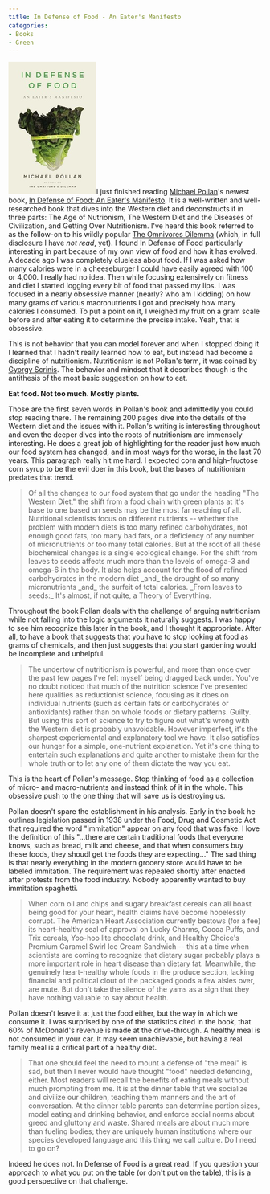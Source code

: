 ```yaml
---
title: In Defense of Food - An Eater's Manifesto
categories:
- Books
- Green
---
```


[![In Defense Of Food Cover](/assets/posts/2008/indefensefood_cover_thumb1.jpg)](http://www.amazon.com/gp/product/1594201455?ie=UTF8&tag=thingelstad-20&linkCode=as2&camp=1789&creative=9325&creativeASIN=1594201455)I just finished reading [Michael Pollan](http://www.michaelpollan.com/)'s newest book, [In Defense of Food: An Eater's Manifesto](http://www.amazon.com/gp/product/1594201455?ie=UTF8&tag=thingelstad-20&linkCode=as2&camp=1789&creative=9325&creativeASIN=1594201455). It is a well-written and well-researched book that dives into the Western diet and deconstructs it in three parts: The Age of Nutrionism, The Western Diet and the Diseases of Civilization, and Getting Over Nutritionism. I've heard this book referred to as the follow-on to his wildly popular [The Omnivores Dilemma](http://www.amazon.com/gp/product/1594200823?ie=UTF8&tag=thingelstadco-20&linkCode=as2&camp=1789&creative=9325&creativeASIN=1594200823) (which, in full disclosure I have _not read_, yet).
I found In Defense of Food particularly interesting in part because of my own view of food and how it has evolved. A decade ago I was completely clueless about food. If I was asked how many calories were in a cheeseburger I could have easily agreed with 100 or 4,000. I really had no idea. Then while focusing extensively on fitness and diet I started logging every bit of food that passed my lips. I was focused in a nearly obsessive manner (nearly? who am I kidding) on how many grams of various macronutrients I got and precisely how many calories I consumed. To put a point on it, I weighed my fruit on a gram scale before and after eating it to determine the precise intake. Yeah, that is obsessive.

This is not behavior that you can model forever and when I stopped doing it I learned that I hadn't really learned how to eat, but instead had become a discipline of nutritionism. Nutritionism is not Pollan's term, it was coined by [Gyorgy Scrinis](http://www.gyorgyscrinis.com/). The behavior and mindset that it describes though is the antithesis of the most basic suggestion on how to eat.

**Eat food. Not too much. Mostly plants.**

Those are the first seven words in Pollan's book and admittedly you could stop reading there. The remaining 200 pages dive into the details of the Western diet and the issues with it. Pollan's writing is interesting throughout and even the deeper dives into the roots of nutritionism are immensely interesting. He does a great job of highlighting for the reader just how much our food system has changed, and in most ways for the worse, in the last 70 years. This paragraph really hit me hard. I expected corn and high-fructose corn syrup to be the evil doer in this book, but the bases of nutritionism predates that trend.

<blockquote>
Of all the changes to our food system that go under the heading "The Western Diet," the shift from a food chain with green plants at it's base to one based on seeds may be the most far reaching of all. Nutritional scientists focus on different nutrients -- whether the problem with modern diets is too many refined carbohydrates, not enough good fats, too many bad fats, or a deficiency of any number of micronutrients or too many total calories. But at the root of all these biochemical changes is a single ecological change. For the shift from leaves to seeds affects much more than the levels of omega-3 and omega-6 in the body. It also helps account for the flood of refined carbohydrates in the modern diet _and_ the drought of so many micronutrients _and_ the surfeit of total calories. _From leaves to seeds:_ It's almost, if not quite, a Theory of Everything.

> 
> </blockquote>

Throughout the book Pollan deals with the challenge of arguing nutritionism while not falling into the logic arguments it naturally suggests. I was happy to see him recognize this later in the book, and I thought it appropriate. After all, to have a book that suggests that you have to stop looking at food as grams of chemicals, and then just suggests that you start gardening would be incomplete and unhelpful.

<blockquote>
The undertow of nutritionism is powerful, and more than once over the past few pages I've felt myself being dragged back under. You've no doubt noticed that much of the nutrition science I've presented here qualifies as reductionist science, focusing as it does on individual nutrients (such as certain fats or carbohydrates or antioxidants) rather than on whole foods or dietary patterns. Guilty. But using this sort of science to try to figure out what's wrong with the Western diet is probably unavoidable. However imperfect, it's the sharpest experiemental and explanatory tool we have. It also satisfies our hunger for a simple, one-nutrient explanation. Yet it's one thing to entertain such explanations and quite another to mistake them for the whole truth or to let any one of them dictate the way you eat.

> 
> </blockquote>

This is the heart of Pollan's message. Stop thinking of food as a collection of micro- and macro-nutrients and instead think of it in the whole. This obsessive push to the one thing that will save us is destroying us.

Pollan doesn't spare the establishment in his analysis. Early in the book he outlines legislation passed in 1938 under the Food, Drug and Cosmetic Act that required the word "immitation" appear on any food that was fake. I love the definition of this "...there are certain traditional foods that everyone knows, such as bread, milk and cheese, and that when consumers buy these foods, they shoudl get the foods they are expecting..." The sad thing is that nearly everything in the modern grocery store would have to be labeled immitation. The requirement was repealed shortly after enacted after protests from the food industry. Nobody apparently wanted to buy immitation spaghetti.

<blockquote>
When corn oil and chips and sugary breakfast cereals can all boast being good for your heart, health claims have become hopelessly corrupt. The American Heart Association currently bestows (for a fee) its heart-healthy seal of approval on Lucky Charms, Cocoa Puffs, and Trix cereals, Yoo-hoo lite chocolate drink, and Healthy Choice's Premium Caramel Swirl Ice Cream Sandwich -- this at a time when scientists are coming to recognize that dietary sugar probably plays a more important role in heart disease than dietary fat. Meanwhile, the genuinely heart-healthy whole foods in the produce section, lacking financial and political clout of the packaged goods a few aisles over, are mute. But don't take the silence of the yams as a sign that they have nothing valuable to say about health.

> 
> </blockquote>

Pollan doesn't leave it at just the food either, but the way in which we consume it. I was surprised by one of the statistics cited in the book, that 60% of McDonald's revenue is made at the drive-through. A healthy meal is not consumed in your car. It may seem unachievable, but having a real family meal is a critical part of a healthy diet.

<blockquote>
That one should feel the need to mount a defense of "the meal" is sad, but then I never would have thought "food" needed defending, either. Most readers will recall the benefits of eating meals without much prompting from me. It is at the dinner table that we socialize and civilize our children, teaching them manners and the art of conversation. At the dinner table parents can determine portion sizes, model eating and drinking behavior, and enforce social norms about greed and gluttony and waste. Shared meals are about much more than fueling bodies; they are uniquely human institutions where our species developed language and this thing we call culture. Do I need to go on?

> 
> </blockquote>

Indeed he does not. In Defense of Food is a great read. If you question your approach to what you put on the table (or don't put on the table), this is a good perspective on that challenge.
